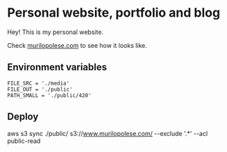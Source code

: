 # Personal website, portfolio and blog

Hey! This is my personal website.

Check [murilopolese.com](http://www.murilopolese.com) to see how it looks like.

## Environment variables

```
FILE_SRC = './media'
FILE_OUT = './public'
PATH_SMALL = './public/420'
```

## Deploy

aws s3 sync ./public/ s3://www.murilopolese.com/ --exclude '.*' --acl public-read

